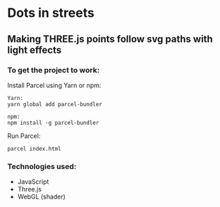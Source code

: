 # Dots in streets
## Making THREE.js points follow svg paths with light effects

### To get the project to work:
Install Parcel using Yarn or npm:
```
Yarn:
yarn global add parcel-bundler
```

```
npm:
npm install -g parcel-bundler
```

Run Parcel:
```
parcel index.html
```
### Technologies used:
- JavaScript
- Three.js
- WebGL (shader)
